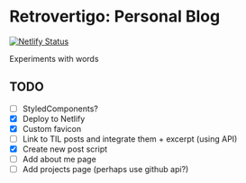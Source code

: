 # Retrovertigo: Personal Blog

[![Netlify Status](https://api.netlify.com/api/v1/badges/d3a4a4b2-5929-4593-aaaf-47a6b5485d42/deploy-status)](https://app.netlify.com/sites/retrovertigo/deploys)

Experiments with words

## TODO
- [ ] StyledComponents?
- [X] Deploy to Netlify
- [X] Custom favicon
- [ ] Link to TIL posts and integrate them + excerpt (using API)
- [X] Create new post script
- [ ] Add about me page
- [ ] Add projects page (perhaps use github api?)
